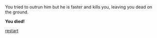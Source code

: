 You tried to outrun him but he is faster and kills you, leaving you dead on the ground.

**You died!**

[restart](../../startgame.md)